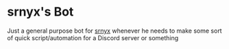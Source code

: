 # srnyx's Bot

Just a general purpose bot for [srnyx](https://srnyx.com) whenever he needs to make some sort of quick script/automation for a Discord server or something
